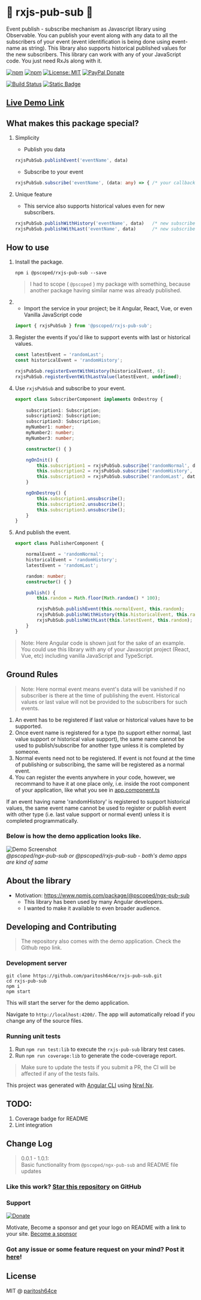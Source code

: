 # 🔔 rxjs-pub-sub 🔔

Event publish - subscribe mechanism as Javascript library using Observable. You can publish your event along with any data to all the subscribers of your event (event identification is being done using event-name as string). This library also supports historical published values for the new subscribers.
This library can work with any of your JavaScript code. You just need RxJs along with it. 

[![npm](https://img.shields.io/npm/v/@pscoped/rxjs-pub-sub.svg)](https://www.npmjs.com/package/@pscoped/rxjs-pub-sub)
[![npm](https://img.shields.io/npm/dt/@pscoped/rxjs-pub-sub.svg)](https://www.npmjs.com/package/@pscoped/rxjs-pub-sub)
[![License: MIT](https://img.shields.io/badge/License-MIT-yellow.svg)](https://github.com/paritosh64ce/rxjs-pub-sub/blob/master/LICENSE)
[![PayPal Donate](https://img.shields.io/badge/donate-PayPal.me-ff69b4.svg)](https://www.paypal.me/paritosh64patel)

[![Build Status](https://github.com/paritosh64ce/rxjs-pub-sub/actions/workflows/main.yml/badge.svg)](https://github.com/paritosh64ce/rxjs-pub-sub/actions/workflows/main.yml)
[![Static Badge](https://img.shields.io/badge/Coverage-98.18%25-brightgreen)](https://github.com/paritosh64ce/rxjs-pub-sub/coverage/rxjs-pub-sub/)



## [Live Demo Link](https://pscoped-rxjs-pub-sub-demo.stackblitz.io)

## What makes this package special?

1. Simplicity

    - Publish you data
    ```typescript
    rxjsPubSub.publishEvent('eventName', data)
    ```
    - Subscribe to your event
    ```typescript
    rxjsPubSub.subscribe('eventName', (data: any) => { /* your callback */ })
    ```

2. Unique feature
    - This service also supports historical values even for new subscribers.
    ```typescript
    rxjsPubSub.publishWithHistory('eventName', data)   /* new subscribers can have historical values */
    rxjsPubSub.publishWithLast('eventName', data)      /* new subscribers can have last published values */
    ```

## How to use

1. Install the package.

    ```console
    npm i @pscoped/rxjs-pub-sub --save
    ```

    > I had to scope ( `@pscoped` ) my package with something, because another package having similar name was already published.

2. - Import the service in your project; be it Angular, React, Vue, or even Vanilla JavaScript code
    ``` typescript
    import { rxjsPubSub } from '@pscoped/rxjs-pub-sub';
    ```

3. Register the events if you'd like to support events with last or historical values.

    ```typescript
    const latestEvent = 'randomLast';
    const historicalEvent = 'randomHistory';

    rxjsPubSub.registerEventWithHistory(historicalEvent, 6);
    rxjsPubSub.registerEventWithLastValue(latestEvent, undefined);
    ```

4. Use `rxjsPubSub` and subscribe to your event.

    ```typescript
    export class SubscriberComponent implements OnDestroy {
        
        subscription1: Subscription;
        subscription2: Subscription;
        subscription3: Subscription;
        myNumber1: number;
        myNumber2: number;
        myNumber3: number;

        constructor() { }

        ngOnInit() {
            this.subscription1 = rxjsPubSub.subscribe('randomNormal', data => this.myNumber1 = data);
            this.subscription2 = rxjsPubSub.subscribe('randomHistory', data => this.myNumber2 = data);
            this.subscription3 = rxjsPubSub.subscribe('randomLast', data => this.myNumber3 = data);
        }

        ngOnDestroy() {
            this.subscription1.unsubscribe();
            this.subscription2.unsubscribe();
            this.subscription3.unsubscribe();
        }
    }
    ```

5. And publish the event.

    ```typescript
    export class PublisherComponent {

        normalEvent = 'randomNormal';
        historicalEvent = 'randomHistory';
        latestEvent = 'randomLast';

        random: number;
        constructor() { }

        publish() {
            this.random = Math.floor(Math.random() * 100);

            rxjsPubSub.publishEvent(this.normalEvent, this.random);
            rxjsPubSub.publishWithHistory(this.historicalEvent, this.random);
            rxjsPubSub.publishWithLast(this.latestEvent, this.random);
        }
    }
    ```
> Note: Here Angular code is shown just for the sake of an example. You could use this library with any of your Javascript project (React, Vue, etc) including vanilla JavaScript and TypeScript.


## Ground Rules

> Note: Here normal event means event's data will be vanished if no subscriber is there at the time of publishing the event. Historical values or last value will not be provided to the subscribers for such events.

1. An event has to be registered if last value or historical values have to be supported.
2. Once event name is registered for a type (to support either normal, last value support or historical value support), the same name cannot be used to publish/subscribe for another type unless it is completed by someone.
3. Normal events need not to be registered. If event is not found at the time of publishing or subscribing, the same will be registered as a normal event.
4. You can register the events anywhere in your code, however, we recommand to have it at one place only,
i.e. inside the root component of your application, like what you see in [app.component.ts](https://github.com/paritosh64ce/rxjs-pub-sub/blob/master/apps/test-app/src/app/app.component.ts)

If an event having name 'randomHistory' is registered to support historical values, the same event name cannot be used to register or publish event with other type (i.e. last value support or normal event) unless it is completed programmatically.

### Below is how the demo application looks like.

![Demo Screenshot](https://raw.githubusercontent.com/paritosh64ce/rxjs-pub-sub/master/apps/test-app/src/assets/demo-img-2.gif "rxjs-pub-sub demo screenshot")  
 _@pscoped/ngx-pub-sub or @pscoped/rxjs-pub-sub - both's demo apps are kind of same_

## About the library
* Motivation: https://www.npmjs.com/package/@pscoped/ngx-pub-sub
  * This library has been used by many Angular developers.
  * I wanted to make it available to even broader audience.


## Developing and Contributing
> The repository also comes with the demo application. Check the Github repo link.

### Development server

```console
git clone https://github.com/paritosh64ce/rxjs-pub-sub.git
cd rxjs-pub-sub
npm i
npm start
```

This will start the server for the demo application.

Navigate to `http://localhost:4200/`. The app will automatically reload if you change any of the source files.


### Running unit tests

1. Run `npm run test:lib` to execute the `rxjs-pub-sub` library test cases.
2. Run `npm run coverage:lib` to generate the code-coverage report.


> Make sure to update the tests if you submit a PR, the CI will be affected if any of the tests fails.

This project was generated with [Angular CLI](https://github.com/angular/angular-cli) using [Nrwl Nx](https://nrwl.io/nx).


## TODO:
1. Coverage badge for README
1. Lint integration


## Change Log

> 0.0.1 - 1.0.1:  
> Basic functionality from `@pscoped/ngx-pub-sub` and README file updates

### Like this work? [Star this repository](https://github.com/paritosh64ce/rxjs-pub-sub/stargazers) on GitHub

### Support
[![Donate](https://www.paypalobjects.com/en_US/GB/i/btn/btn_donateCC_LG.gif)](https://www.paypal.me/paritosh64patel)

Motivate, Become a sponsor and get your logo on README with a link to your site. [Become a sponsor](https://simplifyingtechblog.wordpress.com/contact/)

### Got any issue or some feature request on your mind? Post it [here](https://github.com/paritosh64ce/rxjs-pub-sub/issues)!

## License

MIT @ [paritosh64ce](https://github.com/paritosh64ce)
